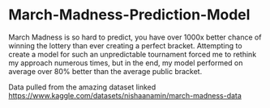 # March-Madness-Prediction-Model
March Madness is so hard to predict, you have over 1000x better chance of winning the lottery than ever creating a perfect bracket. Attempting to create a model for such an unpredictable tournament forced me to rethink my approach numerous times, but in the end, my model performed on average over 80% better than the average public bracket.

Data pulled from the amazing dataset linked https://www.kaggle.com/datasets/nishaanamin/march-madness-data

